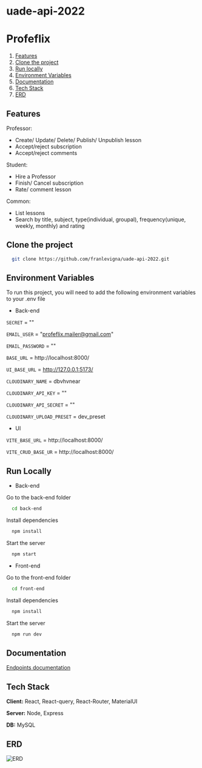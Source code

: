 # uade-api-2022

# Profeflix
1. [Features](#features)
2. [Clone the project](#clone-the-project)
3. [Run locally](#run-locally)
4. [Environment Variables](#environment-variables)
5. [Documentation](#documentation)
6. [Tech Stack](#tech-stack)
7. [ERD](#erd)


## Features

Professor:
- Create/ Update/ Delete/ Publish/ Unpublish lesson
- Accept/reject subscription
- Accept/reject comments

Student:
- Hire a Professor
- Finish/ Cancel subscription
- Rate/ comment lesson

Common: 

- List lessons
- Search by title, subject, type(individual, groupal), frequency(unique, weekly, monthly) and rating

## Clone the project

```bash
  git clone https://github.com/franlevigna/uade-api-2022.git
```

## Environment Variables

To run this project, you will need to add the following environment variables to your .env file

- Back-end

`SECRET` = ""

`EMAIL_USER` = "profeflix.mailer@gmail.com"

`EMAIL_PASSWORD` = ""

`BASE_URL` = http://localhost:8000/

`UI_BASE_URL` = http://127.0.0.1:5173/

`CLOUDINARY_NAME` = dbvhvnear

`CLOUDINARY_API_KEY` = ""

`CLOUDINARY_API_SECRET` = ""

`CLOUDINARY_UPLOAD_PRESET` = dev_preset

- UI

`VITE_BASE_URL` = http://localhost:8000/

`VITE_CRUD_BASE_UR` = http://localhost:8000/


## Run Locally

- Back-end

Go to the back-end folder

```bash
  cd back-end
```

Install dependencies

```bash
  npm install
```

Start the server

```bash
  npm start
```

- Front-end

Go to the front-end folder

```bash
  cd front-end
```

Install dependencies

```bash
  npm install
```

Start the server

```bash
  npm run dev
```




## Documentation

[Endpoints documentation](https://documenter.getpostman.com/view/6179397/2s8YsnVvPH)


## Tech Stack

**Client:** React, React-query, React-Router, MaterialUI

**Server:** Node, Express

**DB:** MySQL

## ERD

![ERD](https://user-images.githubusercontent.com/33434552/204020761-2842b727-9bd4-41d1-a3a3-c857a7957ff4.png)








